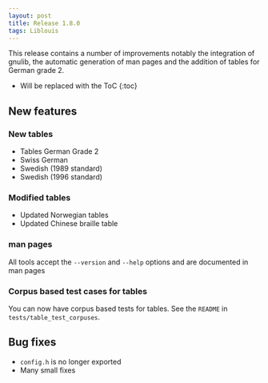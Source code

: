 ```yaml
---
layout: post
title: Release 1.8.0
tags: Liblouis
---
```

This release contains a number of improvements notably the integration of gnulib, the automatic generation of man pages and the addition of tables for German grade 2.

* Will be replaced with the ToC
{:toc}

## New features

### New tables
* Tables German Grade 2
* Swiss German
* Swedish (1989 standard)
* Swedish (1996 standard)

### Modified tables
* Updated Norwegian tables
* Updated Chinese braille table

### man pages

All tools accept the `--version` and `--help` options and are documented in man pages

### Corpus based test cases for tables

You can now have corpus based tests for tables. See the `README` in `tests/table_test_corpuses`.

## Bug fixes
* `config.h` is no longer exported
* Many small fixes

